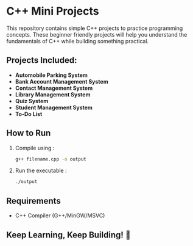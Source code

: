 # C++ Mini Projects

This repository contains simple C++ projects to practice programming concepts. These beginner friendly projects will help you understand the fundamentals of C++ while building something practical.
## Projects Included:

- **Automobile Parking System**
- **Bank Account Management System**
- **Contact Management System**
- **Library Management System**
- **Quiz System**
- **Student Management System**
- **To-Do List**

## How to Run

1. Compile using :
   ```bash
   g++ filename.cpp -o output
   ```
2. Run the executable :
   ```bash
   ./output
   ```

## Requirements
- C++ Compiler (G++/MinGW/MSVC)

## Keep Learning, Keep Building! 🚀
  
